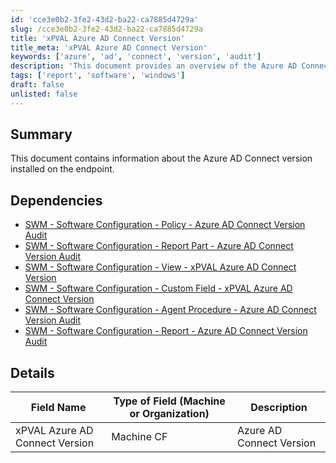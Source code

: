 ```yaml
---
id: 'cce3e0b2-3fe2-43d2-ba22-ca7885d4729a'
slug: /cce3e0b2-3fe2-43d2-ba22-ca7885d4729a
title: 'xPVAL Azure AD Connect Version'
title_meta: 'xPVAL Azure AD Connect Version'
keywords: ['azure', 'ad', 'connect', 'version', 'audit']
description: 'This document provides an overview of the Azure AD Connect version installed on endpoints, detailing its dependencies and field descriptions for effective auditing and management.'
tags: ['report', 'software', 'windows']
draft: false
unlisted: false
---
```


## Summary

This document contains information about the Azure AD Connect version installed on the endpoint.

## Dependencies

- [SWM - Software Configuration - Policy - Azure AD Connect Version Audit](/docs/c4e6e974-94df-4a7f-940e-6ba95d49d4cd)
- [SWM - Software Configuration - Report Part - Azure AD Connect Version Audit](/docs/04af5f51-5656-4086-b2d2-94cb62388831)
- [SWM - Software Configuration - View - xPVAL Azure AD Connect Version](/docs/c5607e81-8d80-4096-a9d8-76b39ba71db3)
- [SWM - Software Configuration - Custom Field - xPVAL Azure AD Connect Version](/docs/cce3e0b2-3fe2-43d2-ba22-ca7885d4729a)
- [SWM - Software Configuration - Agent Procedure - Azure AD Connect Version Audit](/docs/ee5f96bd-884f-4b2e-af03-9aece0e37d67)
- [SWM - Software Configuration - Report - Azure AD Connect Version Audit](/docs/04af5f51-5656-4086-b2d2-94cb62388831)

## Details

| Field Name                          | Type of Field (Machine or Organization) | Description              |
|-------------------------------------|-----------------------------------------|--------------------------|
| xPVAL Azure AD Connect Version      | Machine CF                             | Azure AD Connect Version  |



